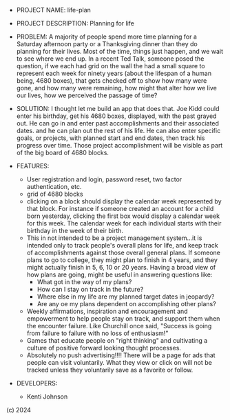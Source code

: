 - PROJECT NAME: life-plan

- PROJECT DESCRIPTION: Planning for life

- PROBLEM:  A majority of people spend more time planning for a Saturday afternoon party or a Thanksgiving dinner than they do planning for their lives.  Most of the time, things just happen, and we wait to see where we end up.  In a recent Ted Talk, someone posed the question, if we each had grid on the wall the had a small square to represent each week for ninety years (about the lifespan of a human being, 4680 boxes), that gets checked off to show how many were gone, and how many were remaining, how might that alter how we live our lives, how we perceived the passage of time? 

- SOLUTION:  I thought let me build an app that does that. Joe Kidd could enter his birthday, get his 4680 boxes, displayed, with the past grayed out.  He can go in and enter past accomplishments and their associated dates.  and he can plan out the rest of his life.  He can also enter specific goals, or projects, with planned start and end dates, then track his progress over time. Those project accomplishment will be visible as part of the big board of 4680 blocks. 

- FEATURES: 
  - User registration and login, password reset, two factor authentication, etc.
  - grid of 4680 blocks
  - clicking on a block should display the calendar week represented by that block. For instance if someone created an account for a child born yesterday, clicking the first box would display a calendar week for this week. The calendar week for each individual starts with their birthday in the week  of their birth. 
  - This in not intended to be a project management system...it is intended only to track people's overall plans for life, and keep track of accomplishments against those overall general plans. If someone plans to go to college, they might plan to finish in 4 years, and they might actually finish in 5, 6, 10 or 20 years.  Having a broad view of how plans are going, might be useful in answering questions like:
      - What got in the way of my plans?  
      - How can I stay on track in the future? 
      - Where else in my life are my planned target dates in jeopardy?
      - Are any oe my plans dependent on accomplishing other plans? 
  - Weekly affirmations, inspiration and encouragement and empowerment to help people stay on track, and support them when the encounter failure. Like Churchill once said, "Success is going from failure to failure with no loss of enthusiasm!"
  - Games that educate people on "right thinking" and cultivating a culture of positive forward looking thought processes.
  - Absolutely no push advertising!!!!  There will be a page for ads that people can visit voluntarily.  What they view or click on will not be tracked unless they voluntarily save as a favorite or follow.



- DEVELOPERS:
  - Kenti Johnson 




(c) 2024